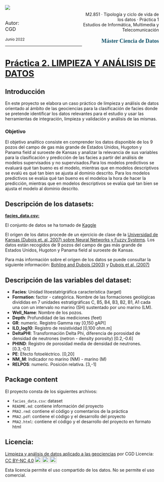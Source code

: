 <div style="width: 100%; clear: both;">
  <div style="float: left; width: 50%;">
    <img src="http://www.uoc.edu/portal/_resources/common/imatges/marca_UOC/UOC_Masterbrand.jpg" align="left">
  </div>
  <div style="float: right; width: 50%;">
    <p style="margin: 0; padding-top: 22px; text-align:right;">M2.851 · Tipología y ciclo de vida de los datos · Práctica 1</p>
    <p style="margin: 0; text-align:right; padding-button: 100px;">Estudios de Informática, Multimedia y Telecomunicación</p>
    <p style='color: #105269; font-size: 18px; text-align:right; font-family: verdana'><b>  Máster Ciencia de Datos</b></p>
  </div>
</div>
<div style="width:100%;">&nbsp;</div>

<p style='font-size:16px;'>
  Autor: <br>
  CGD <br> </p>
<p style='font-size:12px;'>      
  Junio 2022 </p>
<hr>

# <b><u> Práctica 2. LIMPIEZA Y ANÁLISIS DE DATOS </b></u>

## <b> Introducción </b>

En este proyecto se elabora un caso práctico de limpieza y análisis de datos orientado al ámbito de las geociencias para la clasificación de facies donde se pretende identificar los datos relevantes para el estudio y usar las herramientas de integración, limpieza y validación y análisis de las mismas. 


### Objetivo

El objetivo analítico consiste en comprender los datos disponible de los 9 pozos del campo de gas más grande de Estados Unidos, Hugoton y Panama field al suroeste de Kansas y analizar la relevancia de sus variables para la clasificación y predicción de las facies a partir del análisis de modelos supervisados y no supervisados.Para los modelos predictivos se evaluará qué tan bueno es el modelo, mientras que en modelos descriptivos se evalú es qué tan bien se ajusta al dominio descrito.
Para los modelos predictivos se evalúa qué tan bueno es el modeloa la hora de hacer la predicción, mientras que en modelos descriptivos se evalúa qué tan bien se ajusta el modelo al dominio descrito.

## Descripción de los datasets:  

<b><u>facies_data.csv:</b></u>

El conjunto de datos se ha tomado de [Kaggle](https://www.kaggle.com/datasets/imeintanis/well-log-facies-dataset)

El origen de los datos procede de un ejercicio de clase de la [Universidad de Kansas (Dubois et. al, 2007) sobre Neural Networks y Fuzzy Systems](http://www.people.ku.edu/~gbohling/EECS833/). Los datos están recogidos de 9 pozos del campo de gas más grande de Estados Unidos, Hugoton y Panama field al suroeste de Kansas. 

Para más información sobre el origen de los datos se puede consultar la siguiente información: [ Bohling and Dubois (2003)](https://www.kgs.ku.edu/PRS/publication/2003/ofr2003-50.pdf) y [Dubois et al. (2007)](https://www.sciencedirect.com/science/article/pii/S0098300406001956?via%3Dihub)

## Descripción de las variables del dataset:

+ **Facies**: Unidad litoestatrigráfica característica (target)
+ **Formation**:	factor - categórica. Nombre de las formaciones geológicas divididas en 7 unidades estratigráficas C, B5, B4, B3, B2, B1, A1 cada una con un intervalo no marino (SH) sustentado por uno marino (LM).
+ **Well_Name**: Nombre de los pozos.
+ **Depth**: Profundidad de las mediciones (feet)
+ **GR**:	numeric. Registro Gamma ray [0,150 gAPI]
+ **ILD_log10**: Registro de resistividad [0,100 ohm.m]
+ **DeltaPHI**:	 Transformación Delta Phi,  diferencia de porosidad de densidad de neutrones (netron - density porosity) [0.2,-0.6]
+ **PHIND**: Registro de porosidad media de densidad de neutrones. [0.3,-0.1]
+ **PE**:	Efecto fotoeléctrico. [0,20]
+ **NM_M**:	Indicador no marino (NM) - marino (M)
+ **RELPOS**: numeric. Posición relativa. [3,-1]

## Package content

El proyecto consta de los siguientes archivos:

- `facies_data.csv`: dataset 
- `README.md`: contiene información del proyecto
- `PRA2.rmd`: contiene el código y comentarios de la práctica
- `PRA2.pdf`: contiene el código y el desarrollo del proyecto
- `PRA2.html`: contiene el código y el desarrollo del proyecto en formato html


## Licencia:

<p xmlns:cc="http://creativecommons.org/ns#" xmlns:dct="http://purl.org/dc/terms/"><a property="dct:title" rel="cc:attributionURL" href="https://github.com/CGD2401/Hotels_reviews.git">Limpieza y análisis de datos aplicado a las geociencias</a> por <span property="cc:attributionName">CGD </span> Licencia: <a href="http://creativecommons.org/licenses/by-nc/4.0/?ref=chooser-v1" target="_blank" rel="license noopener noreferrer" style="display:inline-block;">CC BY-NC 4.0<img style="height:22px!important;margin-left:3px;vertical-align:text-bottom;" src="https://mirrors.creativecommons.org/presskit/icons/cc.svg?ref=chooser-v1"><img style="height:22px!important;margin-left:3px;vertical-align:text-bottom;" src="https://mirrors.creativecommons.org/presskit/icons/by.svg?ref=chooser-v1"><img style="height:22px!important;margin-left:3px;vertical-align:text-bottom;" src="https://mirrors.creativecommons.org/presskit/icons/nc.svg?ref=chooser-v1"></a></p>

Esta licencia permite el uso compartido de los datos. No se permite el uso comercial. 

